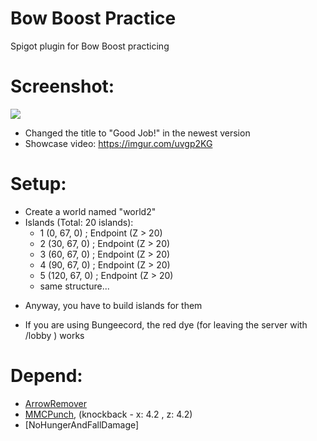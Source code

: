 # Bow Boost Practice
Spigot plugin for Bow Boost practicing

# Screenshot:
<img src="https://imgur.com/DEPYxpe.png">

 - Changed the title to "Good Job!" in the newest version
 - Showcase video: https://imgur.com/uvgp2KG

# Setup:
 - Create a world named "world2"
 - Islands (Total:  20 islands):
   - 1 (0, 67, 0) ; Endpoint (Z > 20)
   - 2 (30, 67, 0) ; Endpoint (Z > 20)
   - 3 (60, 67, 0) ; Endpoint (Z > 20)
   - 4 (90, 67, 0) ; Endpoint (Z > 20)
   - 5 (120, 67, 0) ; Endpoint (Z > 20)
   - same structure...
  + Anyway, you have to build islands for them

 - If you are using Bungeecord, the red dye (for leaving the server with /lobby ) works

# Depend:
 - [ArrowRemover](https://www.spigotmc.org/resources/arrowremover.54993/)
 - [MMCPunch](https://www.spigotmc.org/resources/mmcpunch.107863/), (knockback - x: 4.2 , z: 4.2)
 - [NoHungerAndFallDamage]